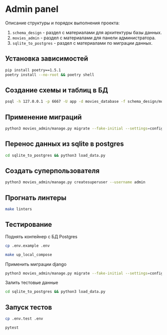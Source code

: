 # Admin panel

Описание структуры и порядок выполнения проекта:
1. `schema_design` - раздел c материалами для архитектуры базы данных.
2. `movies_admin` - раздел с материалами для панели администратора.
3. `sqlite_to_postgres` - раздел с материалами по миграции данных.

## Установка зависимостей
```bash
pip install poetry==1.5.1
poetry install --no-root && poetry shell
```

## Создание схемы и таблиц в БД
```bash
psql -h 127.0.0.1 -p 6667 -U app -d movies_database -f schema_design/movies_database.ddl
```

## Применение миграций
```bash
python3 movies_admin/manage.py migrate --fake-initial --settings=config.settings
```

## Перенос данных из sqlite в postgres
```bash
cd sqlite_to_postgres && python3 load_data.py
```

## Создать суперпользователя
```bash
python3 movies_admin/manage.py createsuperuser --username admin
```

## Прогнать линтеры
```bash
make linters
```

## Тестирование
Поднять контейнер c БД Postgres
```bash
cp .env.example .env
```
```bash
make up_local_compose
```
Применить миграции django
```bash
python3 movies_admin/manage.py migrate --fake-initial --settings=config.settings
```
Залить тестовые данные
```bash
cd sqlite_to_postgres && python3 load_data.py
```

## Запуск тестов
```bash
cp .env.test .env
```
```bash
pytest
```
